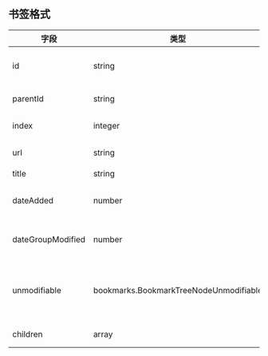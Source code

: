 
## 书签格式

字段| 类型| 解释
---|---|---
id | string | 节点的唯一标识符。唯一标识符在当前用户配置文件中保证唯一，并且在浏览器重新启动后仍然有效。
parentId | string | 父节点的标识符（id）。根节点没有此属性。
index | integer | 该节点在父文件夹中的位置（从 0 开始）。
url | string | 当用户单击书签时打开的URL。文件夹没有此属性。
title | string | 该节点显示的文字。
dateAdded | number | 该节点创建的时间，表示为自 1970 年 1 月 1 日午夜至今所经过的毫秒数（new Date | dateAdded)）。
dateGroupModified | number | 该文件夹内容的上一次修改时间，表示为自 1970 年 1 月 1 日午夜至今所经过的毫秒数。
unmodifiable | bookmarks.BookmarkTreeNodeUnmodifiable | 表示该节点不可修改的原因，"managed"表示该节点由系统管理员配置。如果该节点可以由用户和扩展程序修改（默认）则省略。
children | array | bookmarks.BookmarkTreeNode. 该节点的所有子节点（已排序）。
